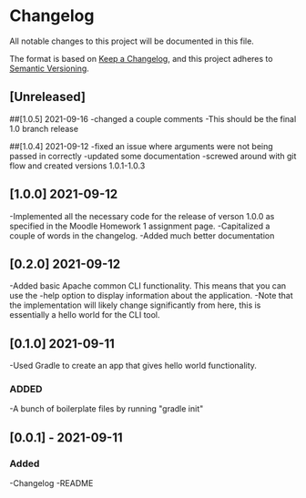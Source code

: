 # Changelog
All notable changes to this project will be documented in this file.

The format is based on [Keep a Changelog](https://keepachangelog.com/en/1.0.0/),
and this project adheres to [Semantic Versioning](https://semver.org/spec/v2.0.0.html).

## [Unreleased]
##[1.0.5] 2021-09-16
-changed a couple comments
-This should be the final 1.0 branch release

##[1.0.4] 2021-09-12
-fixed an issue where arguments were not being passed in correctly
-updated some documentation
-screwed around with git flow and created versions 1.0.1-1.0.3 

## [1.0.0] 2021-09-12

-Implemented all the necessary code for the release of verson 1.0.0 as specified in the Moodle Homework 1 assignment page. 
-Capitalized a couple of words in the changelog. 
-Added much better documentation

## [0.2.0] 2021-09-12

-Added basic Apache common CLI functionality. This means that you can use the -help option to display information about the application.
-Note that the implementation will likely change significantly from here, this is essentially a hello world for the CLI tool. 

## [0.1.0] 2021-09-11

-Used Gradle to create an app that gives hello world functionality. 

### ADDED
-A bunch of boilerplate files by running "gradle init" 

## [0.0.1] - 2021-09-11
### Added
-Changelog
-README